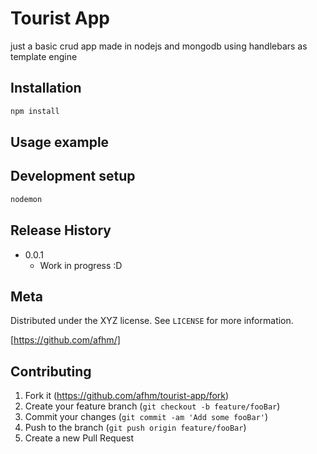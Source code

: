 # Tourist App
just a basic crud app made in nodejs and mongodb using handlebars as template engine


## Installation


```sh
npm install
```

## Usage example


## Development setup

```sh
nodemon
```

## Release History
* 0.0.1
    * Work in progress :D

## Meta



Distributed under the XYZ license. See ``LICENSE`` for more information.

[https://github.com/afhm/]

## Contributing

1. Fork it (<https://github.com/afhm/tourist-app/fork>)
2. Create your feature branch (`git checkout -b feature/fooBar`)
3. Commit your changes (`git commit -am 'Add some fooBar'`)
4. Push to the branch (`git push origin feature/fooBar`)
5. Create a new Pull Request


